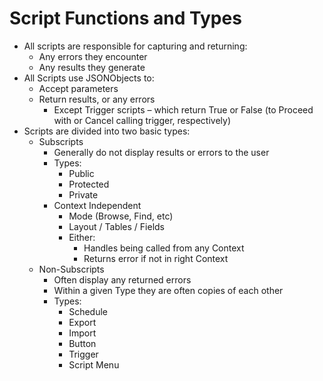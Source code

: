 # Script Functions and Types

- All scripts are responsible for capturing and returning:
  - Any errors they encounter
  - Any results they generate
- All Scripts use JSONObjects to:
  - Accept parameters
  - Return results, or any errors
    - Except Trigger scripts – which return True or False (to Proceed with or Cancel calling trigger, respectively)
- Scripts are divided into two basic types:
  - Subscripts
    - Generally do not display results or errors to the user
    - Types:
      - Public
      - Protected
      - Private
    - Context Independent
      - Mode (Browse, Find, etc)
      - Layout / Tables / Fields
      - Either:
        - Handles being called from any Context
        - Returns error if not in right Context   
  - Non-Subscripts 
    - Often display any returned errors
    - Within a given Type they are often copies of each other
    - Types:
      - Schedule
      - Export
      - Import
      - Button
      - Trigger
      - Script Menu
  
